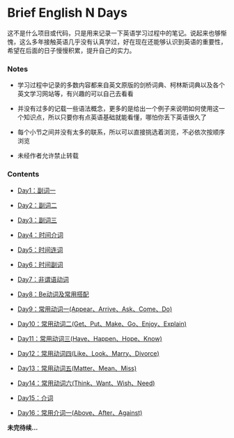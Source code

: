 # Brief English N Days

这不是什么项目或代码，只是用来记录一下英语学习过程中的笔记。说起来也够惭愧，这么多年接触英语几乎没有认真学过，好在现在还能够认识到英语的重要性，希望在后面的日子慢慢积累，提升自己的实力。

### Notes

- 学习过程中记录的多数内容都来自英文原版的剑桥词典、柯林斯词典以及各个英文学习网站等，有兴趣的可以自己去看看

- 并没有过多的记载一些语法概念，更多的是给出一个例子来说明如何使用这一个知识点，所以只要你有点英语基础就能看懂，哪怕你丢下英语很久了

- 每个小节之间并没有太多的联系，所以可以直接挑选着浏览，不必依次按顺序浏览

- 未经作者允许禁止转载

### Contents

- [Day1：副词一](https://github.com/Shincey/Brief-English-N-Days/blob/master/Breif-English-N-Days/Day1%EF%BC%9A%E5%89%AF%E8%AF%8D%E4%B8%80.md)

- [Day2：副词二](https://github.com/Shincey/Brief-English-N-Days/blob/master/Breif-English-N-Days/Day2%EF%BC%9A%E5%89%AF%E8%AF%8D%E4%BA%8C.md)

- [Day3：副词三](https://github.com/Shincey/Brief-English-N-Days/blob/master/Breif-English-N-Days/Day3%EF%BC%9A%E5%89%AF%E8%AF%8D%E4%B8%89.md)

- [Day4：时间介词](https://github.com/Shincey/Brief-English-N-Days/blob/master/Breif-English-N-Days/Day4%EF%BC%9A%E6%97%B6%E9%97%B4%E4%BB%8B%E8%AF%8D.md)

- [Day5：时间连词](https://github.com/Shincey/Brief-English-N-Days/blob/master/Breif-English-N-Days/Day5%EF%BC%9A%E6%97%B6%E9%97%B4%E8%BF%9E%E8%AF%8D.md)

- [Day6：时间副词](https://github.com/Shincey/Brief-English-N-Days/blob/master/Breif-English-N-Days/Day6%EF%BC%9A%E6%97%B6%E9%97%B4%E5%89%AF%E8%AF%8D.md)

- [Day7：非谓语动词](https://github.com/Shincey/Brief-English-N-Days/blob/master/Breif-English-N-Days/Day7%EF%BC%9A%E9%9D%9E%E8%B0%93%E8%AF%AD%E5%8A%A8%E8%AF%8D.md)

- [Day8：Be动词及常用搭配](https://github.com/Shincey/Brief-English-N-Days/blob/master/Breif-English-N-Days/Day8%EF%BC%9ABe%E5%8A%A8%E8%AF%8D%E5%8F%8A%E5%B8%B8%E7%94%A8%E6%90%AD%E9%85%8D.md)

- [Day9：常用动词一(Appear、Arrive、Ask、Come、Do)](https://github.com/Shincey/Brief-English-N-Days/blob/master/Breif-English-N-Days/Day9%EF%BC%9A%E5%B8%B8%E7%94%A8%E5%8A%A8%E8%AF%8D%E4%B8%80.md)

- [Day10：常用动词二(Get、Put、Make、Go、Enjoy、Explain)](https://github.com/Shincey/Brief-English-N-Days/blob/master/Breif-English-N-Days/Day10%EF%BC%9A%E5%B8%B8%E7%94%A8%E5%8A%A8%E8%AF%8D%E4%BA%8C.md)

- [Day11：常用动词三(Have、Happen、Hope、Know)](https://github.com/Shincey/Brief-English-N-Days/blob/master/Breif-English-N-Days/Day11%EF%BC%9A%E5%B8%B8%E7%94%A8%E5%8A%A8%E8%AF%8D%E4%B8%89.md)

- [Day12：常用动词四(Like、Look、Marry、Divorce)](https://github.com/Shincey/Brief-English-N-Days/blob/master/Breif-English-N-Days/Day12%EF%BC%9A%E5%B8%B8%E7%94%A8%E5%8A%A8%E8%AF%8D%E5%9B%9B.md)

- [Day13：常用动词五(Matter、Mean、Miss)](https://github.com/Shincey/Brief-English-N-Days/blob/master/Breif-English-N-Days/Day13%EF%BC%9A%E5%B8%B8%E7%94%A8%E5%8A%A8%E8%AF%8D%E4%BA%94.md)

- [Day14：常用动词六(Think、Want、Wish、Need)](https://github.com/Shincey/Brief-English-N-Days/blob/master/Breif-English-N-Days/Day14%EF%BC%9A%E5%B8%B8%E7%94%A8%E5%8A%A8%E8%AF%8D%E5%85%AD.md)

- [Day15：介词](https://github.com/Shincey/Brief-English-N-Days/blob/master/Breif-English-N-Days/Day15：介词.md)

- [Day16：常用介词一(Above、After、Against)](https://github.com/Shincey/Brief-English-N-Days/blob/master/Breif-English-N-Days/Day16：常用介词一.md)

**未完待续...**
